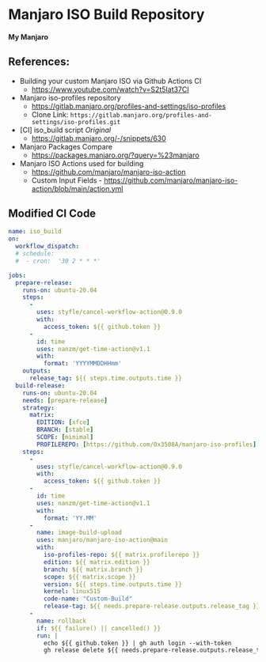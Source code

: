 # Manjaro ISO Build Repository
#### My Manjaro

## References:

- Building your custom Manjaro ISO via Github Actions CI
  - <https://www.youtube.com/watch?v=S2t5Iat37CI>
- Manjaro iso-profiles repository
  - <https://gitlab.manjaro.org/profiles-and-settings/iso-profiles>
  - Clone Link: `https://gitlab.manjaro.org/profiles-and-settings/iso-profiles.git`
- [CI] iso_build script *Original*
  - <https://gitlab.manjaro.org/-/snippets/630>
- Manjaro Packages Compare
  - <https://packages.manjaro.org/?query=%23manjaro>
- Manjaro ISO Actions used for building
  - <https://github.com/manjaro/manjaro-iso-action>
  - Custom Input Fields - <https://github.com/manjaro/manjaro-iso-action/blob/main/action.yml>

## Modified CI Code

```yaml
name: iso_build
on:
  workflow_dispatch:
  # schedule:
  #  - cron:  '30 2 * * *'

jobs:
  prepare-release:
    runs-on: ubuntu-20.04
    steps:
      - 
        uses: styfle/cancel-workflow-action@0.9.0
        with:
          access_token: ${{ github.token }}
      - 
        id: time
        uses: nanzm/get-time-action@v1.1
        with:
          format: 'YYYYMMDDHHmm'
    outputs:
      release_tag: ${{ steps.time.outputs.time }}
  build-release:
    runs-on: ubuntu-20.04
    needs: [prepare-release]
    strategy:
      matrix:
        EDITION: [xfce]
        BRANCH: [stable]
        SCOPE: [minimal]
        PROFILEREPO: [https://github.com/0x3508A/manjaro-iso-profiles]
    steps:
      - 
        uses: styfle/cancel-workflow-action@0.9.0
        with:
          access_token: ${{ github.token }}
      - 
        id: time
        uses: nanzm/get-time-action@v1.1
        with:
          format: 'YY.MM'   
      -
        name: image-build-upload
        uses: manjaro/manjaro-iso-action@main
        with:
          iso-profiles-repo: ${{ matrix.profilerepo }}
          edition: ${{ matrix.edition }}
          branch: ${{ matrix.branch }}
          scope: ${{ matrix.scope }}
          version: ${{ steps.time.outputs.time }}
          kernel: linux515
          code-name: "Custom-Build"
          release-tag: ${{ needs.prepare-release.outputs.release_tag }}
      -
        name: rollback
        if: ${{ failure() || cancelled() }}
        run: |
          echo ${{ github.token }} | gh auth login --with-token
          gh release delete ${{ needs.prepare-release.outputs.release_tag }} -y --repo ${{ github.repository }}

```
